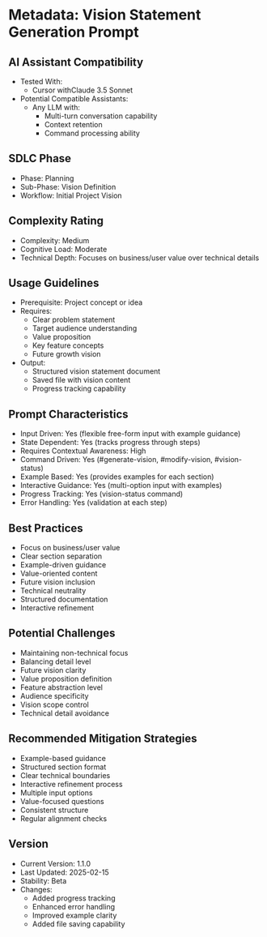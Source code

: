 # Metadata: Vision Statement Generation Prompt

## AI Assistant Compatibility
- Tested With:
  * Cursor withClaude 3.5 Sonnet
- Potential Compatible Assistants: 
  * Any LLM with:
    - Multi-turn conversation capability
    - Context retention
    - Command processing ability

## SDLC Phase
- Phase: Planning
- Sub-Phase: Vision Definition
- Workflow: Initial Project Vision

## Complexity Rating
- Complexity: Medium
- Cognitive Load: Moderate
- Technical Depth: Focuses on business/user value over technical details

## Usage Guidelines
- Prerequisite: Project concept or idea
- Requires: 
  * Clear problem statement
  * Target audience understanding
  * Value proposition
  * Key feature concepts
  * Future growth vision
- Output:
  * Structured vision statement document
  * Saved file with vision content
  * Progress tracking capability

## Prompt Characteristics
- Input Driven: Yes (flexible free-form input with example guidance)
- State Dependent: Yes (tracks progress through steps)
- Requires Contextual Awareness: High
- Command Driven: Yes (#generate-vision, #modify-vision, #vision-status)
- Example Based: Yes (provides examples for each section)
- Interactive Guidance: Yes (multi-option input with examples)
- Progress Tracking: Yes (vision-status command)
- Error Handling: Yes (validation at each step)

## Best Practices
- Focus on business/user value
- Clear section separation
- Example-driven guidance
- Value-oriented content
- Future vision inclusion
- Technical neutrality
- Structured documentation
- Interactive refinement

## Potential Challenges
- Maintaining non-technical focus
- Balancing detail level
- Future vision clarity
- Value proposition definition
- Feature abstraction level
- Audience specificity
- Vision scope control
- Technical detail avoidance

## Recommended Mitigation Strategies
- Example-based guidance
- Structured section format
- Clear technical boundaries
- Interactive refinement process
- Multiple input options
- Value-focused questions
- Consistent structure
- Regular alignment checks

## Version
- Current Version: 1.1.0
- Last Updated: 2025-02-15
- Stability: Beta
- Changes:
  * Added progress tracking
  * Enhanced error handling
  * Improved example clarity
  * Added file saving capability
